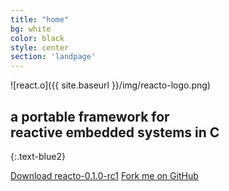 ```yaml
---
title: "home"
bg: white
color: black
style: center
section: 'landpage'
---
```


![react.o]({{ site.baseurl }}/img/reacto-logo.png)

## a portable **framework** for<br>**reactive embedded systems in C**
{:.text-blue2}

<span id="download-release">
<a href="https://github.com/felipe-lavratti/reacto/archive/v0.1.0-rc1.tar.gz">Download reacto-0.1.0-rc1</a>
</span>

<span id="forkongithub">
  <a href="{{ site.source_link }}" class="bg-orange">
    Fork me on GitHub
  </a>
</span>
